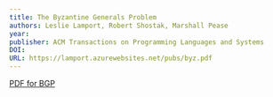 ```yaml
---
title: The Byzantine Generals Problem
authors: Leslie Lamport, Robert Shostak, Marshall Pease
year: 
publisher: ACM Transactions on Programming Languages and Systems
DOI: 
URL: https://lamport.azurewebsites.net/pubs/byz.pdf
---
```

[PDF for BGP](https://lamport.azurewebsites.net/pubs/byz.pdf)
